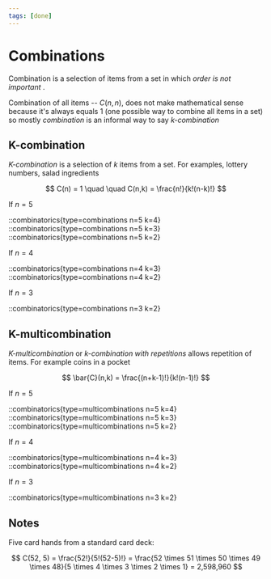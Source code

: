 ```yaml
---
tags: [done]
---
```


# Combinations

Combination is a selection of items from a set in which _order is not important_ .

Combination of all items -- $C(n,n)$, does not make mathematical sense because it's always equals 1 (one possible way to combine all items in a set) so mostly _combination_ is an informal way to say _k-combination_

## K-combination

_K-combination_ is a selection of $k$ items from a set.
For examples, lottery numbers, salad ingredients

$$
	C(n) = 1 \quad \quad C(n,k) = \frac{n!}{k!(n-k)!}
$$

If $n=5$

::combinatorics{type=combinations n=5 k=4}
::combinatorics{type=combinations n=5 k=3}
::combinatorics{type=combinations n=5 k=2}

If $n=4$

::combinatorics{type=combinations n=4 k=3}
::combinatorics{type=combinations n=4 k=2}

If $n=3$

::combinatorics{type=combinations n=3 k=2}

## K-multicombination

_K-multicombination_ or _k-combination with repetitions_ allows repetition of items.
For example coins in a pocket

$$
	\bar{C}(n,k) = \frac{(n+k-1)!}{k!(n-1)!}
$$

If $n=5$

::combinatorics{type=multicombinations n=5 k=4}
::combinatorics{type=multicombinations n=5 k=3}
::combinatorics{type=multicombinations n=5 k=2}

If $n=4$

::combinatorics{type=multicombinations n=4 k=3}
::combinatorics{type=multicombinations n=4 k=2}

If $n=3$

::combinatorics{type=multicombinations n=3 k=2}

## Notes

Five card hands from a standard card deck:

$$
	C(52, 5) = \frac{52!}{5!(52-5)!} = \frac{52 \times 51 \times 50 \times 49 \times 48}{5 \times 4 \times 3 \times 2 \times 1} = 2,598,960
$$
